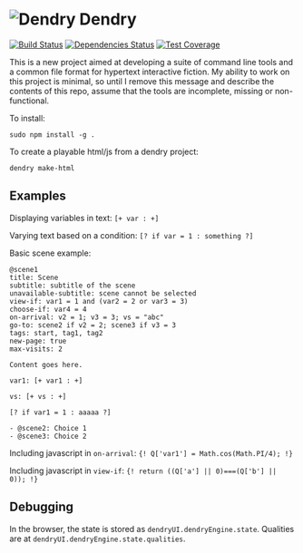 ![Dendry](http://dendry.org/img/logo_64.png) Dendry
======

[![Build Status](https://travis-ci.org/dendry/dendry.svg?branch=master)](https://travis-ci.org/dendry/dendry)
[![Dependencies Status](https://david-dm.org/dendry/dendry.svg)](https://david-dm.org/dendry/dendry)
[![Test Coverage](https://coveralls.io/repos/dendry/dendry/badge.png?branch=master)](https://coveralls.io/r/dendry/dendry)

This is a new project aimed at developing a suite of command line
tools and a common file format for hypertext interactive fiction. My
ability to work on this project is minimal, so until I remove this
message and describe the contents of this repo, assume that the tools
are incomplete, missing or non-functional.

To install:

`sudo npm install -g .`

To create a playable html/js from a dendry project:

`dendry make-html`

## Examples

Displaying variables in text: `[+ var : +]`

Varying text based on a condition: `[? if var = 1 : something ?]`

Basic scene example:

```
@scene1
title: Scene
subtitle: subtitle of the scene
unavailable-subtitle: scene cannot be selected
view-if: var1 = 1 and (var2 = 2 or var3 = 3)
choose-if: var4 = 4
on-arrival: v2 = 1; v3 = 3; vs = "abc"
go-to: scene2 if v2 = 2; scene3 if v3 = 3
tags: start, tag1, tag2
new-page: true
max-visits: 2

Content goes here.

var1: [+ var1 : +]

vs: [+ vs : +]

[? if var1 = 1 : aaaaa ?]

- @scene2: Choice 1
- @scene3: Choice 2
```

Including javascript in `on-arrival`: `{! Q['var1'] = Math.cos(Math.PI/4); !}`

Including javascript in `view-if`: `{! return ((Q['a'] || 0)===(Q['b'] || 0)); !}`


## Debugging

In the browser, the state is stored as `dendryUI.dendryEngine.state`. Qualities are at `dendryUI.dendryEngine.state.qualities`.
